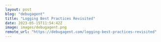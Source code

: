 ```yaml
---
layout: post
blog: "debugagent"
title: "Logging Best Practices Revisited"
date: 2023-05-15T11:54:42Z
image: images/debugagent.png
remote_url: "https://debugagent.com/logging-best-practices-revisited"
---
```

